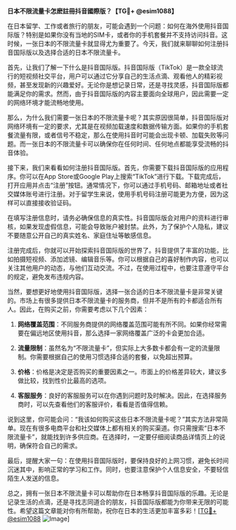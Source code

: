 **日本不限流量卡怎麽註冊抖音國際版？【TG💪+ @esim1088】**

在日本留学、工作或者旅行的朋友，可能会遇到一个问题：如何在海外使用抖音国际版？特别是如果你没有当地的SIM卡，或者你的手机套餐并不支持访问抖音。这时候，一张日本的不限流量卡就显得尤为重要了。今天，我们就来聊聊如何注册抖音国际版以及选择合适的日本不限流量卡。

首先，让我们了解一下什么是抖音国际版。抖音国际版（TikTok）是一款全球流行的短视频社交平台，用户可以通过它分享自己的生活点滴、观看他人的精彩视频，甚至发现新的兴趣爱好。无论你是想记录日常，还是寻找灵感，抖音国际版都能满足你的需求。然而，由于抖音国际版的内容主要面向全球用户，因此需要一定的网络环境才能流畅地使用。

那么，为什么我们需要一张日本的不限流量卡呢？其实原因很简单，抖音国际版对网络环境有一定的要求，尤其是在视频加载速度和数据传输方面。如果你的手机套餐流量有限，或者信号不稳定，那么在使用抖音时可能会出现卡顿、加载失败等问题。而一张日本的不限流量卡可以确保你在任何时间、任何地点都能享受流畅的抖音体验。

接下来，我们来看看如何注册抖音国际版。首先，你需要下载抖音国际版的应用程序。你可以在App Store或Google Play上搜索“TikTok”进行下载。下载完成后，打开应用并点击“注册”按钮。通常情况下，你可以通过手机号码、邮箱地址或者社交媒体账号进行注册。对于留学生来说，使用手机号码注册可能更为方便，因为这样可以直接接收验证码。

在填写注册信息时，请务必确保信息的真实性。抖音国际版会对用户的资料进行审核，如果发现虚假信息，可能会导致账户被封禁。此外，为了保护个人隐私，建议不要随意公开自己的真实姓名、家庭住址等敏感信息。

注册完成后，你就可以开始探索抖音国际版的世界了。抖音提供了丰富的功能，比如拍摄短视频、添加滤镜、编辑音乐等。你可以根据自己的喜好制作内容，也可以关注其他用户的动态，与他们互动交流。不过，在使用过程中，也要注意遵守平台的规定，避免发布违规内容。

当然，要想更好地使用抖音国际版，选择一张合适的日本不限流量卡是非常关键的。市场上有很多提供日本不限流量卡的服务商，但并不是所有的卡都适合所有人。因此，在购买之前，你需要考虑以下几个因素：

1. **网络覆盖范围**：不同服务商提供的网络覆盖范围可能有所不同。如果你经常需要在偏远地区使用抖音，那么选择一家网络覆盖广泛的卡会更加合适。
   
2. **流量限制**：虽然名为“不限流量卡”，但实际上大多数卡都会有一定的流量限制。你需要根据自己的使用习惯选择合适的套餐，以免超出预算。

3. **价格**：价格是决定是否购买的重要因素之一。市面上的价格差异较大，建议多做比较，找到性价比最高的选项。

4. **客服服务**：良好的客服服务可以在你遇到问题时及时解决。因此，在选择服务商时，可以先查看他们的客服评价，看看是否值得信赖。

说到这里，你可能会问：“我该如何购买这些日本不限流量卡呢？”其实方法非常简单。现在有很多电商平台和社交媒体上都有相关的购买渠道。你只需搜索“日本不限流量卡”，就能找到许多供应商。在选择时，一定要仔细阅读商品详情页上的说明，确保符合自己的需求。

最后，提醒大家一句：在使用抖音国际版时，要保持良好的上网习惯，避免长时间沉迷其中，影响正常的学习和工作。同时，也要注意保护个人信息安全，不要轻信陌生人发送的信息。

总之，拥有一张日本不限流量卡可以帮助你在日本畅享抖音国际版的乐趣。无论是记录生活的点滴，还是寻找志同道合的朋友，抖音国际版都能为你带来无限的可能性。希望这篇文章能对你有所帮助，祝你在日本的生活更加丰富多彩！[[TG💪+ @esim1088](https://t.me/s/esim1088) ![Image](https://i.postimg.cc/4NQfJmqS/Snipaste-2025-05-13-00-14-12.png)]